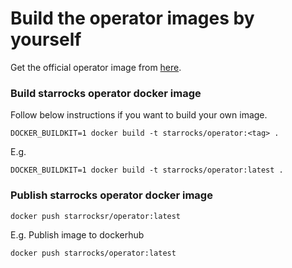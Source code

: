 # Build the operator images by yourself

Get the official operator image from [here](https://hub.docker.com/r/starrocks/operator/tags).

### Build starrocks operator docker image

Follow below instructions if you want to build your own image.

```console
DOCKER_BUILDKIT=1 docker build -t starrocks/operator:<tag> .
```

E.g.

```console
DOCKER_BUILDKIT=1 docker build -t starrocks/operator:latest .
```

### Publish starrocks operator docker image

```console
docker push starrocksr/operator:latest
```

E.g. Publish image to dockerhub

```console
docker push starrocks/operator:latest
```

